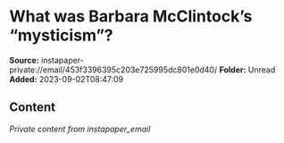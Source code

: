 # What was Barbara McClintock’s “mysticism”?

**Source:** instapaper-private://email/453f3396395c203e725995dc801e0d40/
**Folder:** Unread
**Added:** 2023-09-02T08:47:09




## Content
*Private content from instapaper_email*
